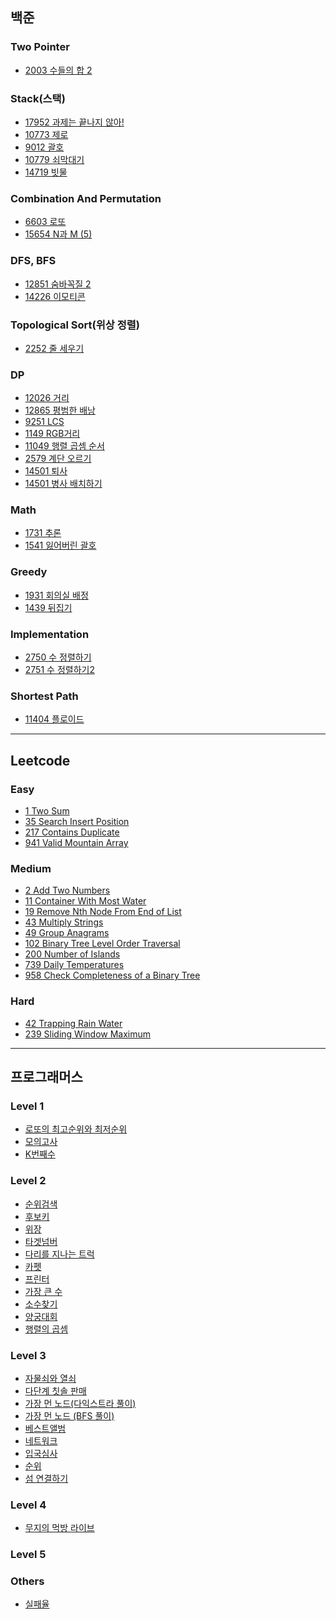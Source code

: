 
## 백준
### Two Pointer
* [2003 수들의 합 2](https://github.com/iOS-study-delicato/Algorithm-Study/blob/master/JUNGYUN-Daegu/boj/TwoPointer/BOJ_2003.swift)
### Stack(스택)
* [17952 과제는 끝나지 않아!](https://github.com/iOS-study-delicato/Algorithm-Study/blob/master/JUNGYUN-Daegu/boj/Stack/BOJ_17952.swift)
* [10773 제로](https://github.com/JUNGYUN-Daegu/Algorithm-Study/blob/master/JUNGYUN-Daegu/boj/Stack/BOJ_10773.swift)
* [9012 괄호](https://github.com/JUNGYUN-Daegu/Algorithm-Study/blob/master/JUNGYUN-Daegu/boj/Stack/BOJ_9012.swift)
* [10779 쇠막대기](https://github.com/JUNGYUN-Daegu/Algorithm-Study/blob/master/JUNGYUN-Daegu/boj/Stack/BOJ_10779.swift)
* [14719 빗물](https://github.com/JUNGYUN-Daegu/Algorithm-Study/blob/master/JUNGYUN-Daegu/boj/Stack/BOJ_14719.swift)
### Combination And Permutation
* [6603 로또](https://github.com/iOS-study-delicato/Algorithm-Study/blob/master/JUNGYUN-Daegu/boj/CombinationAndPermutation/BOJ_6603.swift)
* [15654 N과 M (5)](https://github.com/JUNGYUN-Daegu/Algorithm-Study/blob/master/JUNGYUN-Daegu/boj/CombinationAndPermutation/BOJ_15654.swift)
### DFS, BFS
* [12851 숨바꼭질 2](https://github.com/iOS-study-delicato/Algorithm-Study/blob/master/JUNGYUN-Daegu/boj/BFS/BOJ_12851.swift)
* [14226 이모티콘](https://github.com/iOS-study-delicato/Algorithm-Study/blob/master/JUNGYUN-Daegu/boj/BFS/BOJ_14226.swift)
### Topological Sort(위상 정렬)
* [2252 줄 세우기](https://github.com/iOS-study-delicato/Algorithm-Study/blob/master/JUNGYUN-Daegu/boj/TopologicalSort/BOJ_2252.swift)
### DP
* [12026 거리](https://github.com/JUNGYUN-Daegu/Algorithm-Study/blob/master/JUNGYUN-Daegu/boj/DP/BOJ_12026.swift)
* [12865 평범한 배낭](https://github.com/JUNGYUN-Daegu/Algorithm-Study/blob/master/JUNGYUN-Daegu/boj/DP/BOJ_12865.swift)
* [9251 LCS](https://github.com/JUNGYUN-Daegu/Algorithm-Study/blob/master/JUNGYUN-Daegu/boj/DP/BOJ_9251.swift)
* [1149 RGB거리](https://github.com/JUNGYUN-Daegu/Algorithm-Study/blob/master/JUNGYUN-Daegu/boj/DP/BOJ_1149.swift)
* [11049 행렬 곱셈 순서](https://github.com/JUNGYUN-Daegu/Algorithm-Study/blob/master/JUNGYUN-Daegu/boj/DP/BOJ_11049.swift)
* [2579 계단 오르기](https://github.com/JUNGYUN-Daegu/Algorithm-Study/blob/master/JUNGYUN-Daegu/boj/DP/BOJ_2579.swift)
* [14501 퇴사](https://github.com/JUNGYUN-Daegu/Algorithm-Study/blob/master/JUNGYUN-Daegu/boj/DP/BOJ_14501.swift)
* [14501 병사 배치하기](https://github.com/JUNGYUN-Daegu/Algorithm-Study/blob/master/JUNGYUN-Daegu/boj/DP/BOJ_18353.swift)
### Math
* [1731 추론](https://github.com/JUNGYUN-Daegu/Algorithm-Study/blob/master/JUNGYUN-Daegu/boj/Math/BOJ_1731.swift)
* [1541 잃어버린 괄호](https://github.com/JUNGYUN-Daegu/Algorithm-Study/blob/master/JUNGYUN-Daegu/boj/Math/BOJ_1541.swift)
### Greedy
* [1931 회의실 배정](https://github.com/JUNGYUN-Daegu/Algorithm-Study/blob/master/JUNGYUN-Daegu/boj/Greedy/BOJ_1931.swift)
* [1439 뒤집기](https://github.com/JUNGYUN-Daegu/Algorithm-Study/blob/master/JUNGYUN-Daegu/boj/Greedy/BOJ_1439.swift)
### Implementation
* [2750 수 정렬하기](https://github.com/JUNGYUN-Daegu/Algorithm-Study/blob/master/JUNGYUN-Daegu/boj/Implementation/BOJ_2750.swift)
* [2751 수 정렬하기2](https://github.com/JUNGYUN-Daegu/Algorithm-Study/blob/master/JUNGYUN-Daegu/boj/Implementation/BOJ_2751.swift)
### Shortest Path
* [11404 플로이드](https://github.com/JUNGYUN-Daegu/Algorithm-Study/blob/master/JUNGYUN-Daegu/boj/ShortestPath/BOJ_11404.swift)
---
## Leetcode
### Easy
* [1 Two Sum]()
* [35 Search Insert Position]()
* [217 Contains Duplicate]()
* [941 Valid Mountain Array]()

### Medium
* [2 Add Two Numbers]()
* [11 Container With Most Water](https://github.com/JUNGYUN-Daegu/Algorithm-Study/blob/master/JUNGYUN-Daegu/leetcode/medium-11.swift)
* [19 Remove Nth Node From End of List](https://github.com/iOS-study-delicato/Algorithm-Study/blob/master/JUNGYUN-Daegu/leetcode/medium-19.swift)
* [43 Multiply Strings](https://github.com/JUNGYUN-Daegu/Algorithm-Study/blob/master/JUNGYUN-Daegu/leetcode/medium-43.swift)
* [49 Group Anagrams](https://github.com/iOS-study-delicato/Algorithm-Study/blob/master/JUNGYUN-Daegu/leetcode/medium-49.swift)
* [102 Binary Tree Level Order Traversal](https://github.com/iOS-study-delicato/Algorithm-Study/blob/master/JUNGYUN-Daegu/leetcode/medium-102.swift)
* [200 Number of Islands](https://github.com/iOS-study-delicato/Algorithm-Study/blob/master/JUNGYUN-Daegu/leetcode/medium-200.swift)
* [739 Daily Temperatures](https://github.com/iOS-study-delicato/Algorithm-Study/blob/master/JUNGYUN-Daegu/leetcode/medium-739.swift)
* [958 Check Completeness of a Binary Tree](https://github.com/iOS-study-delicato/Algorithm-Study/blob/master/JUNGYUN-Daegu/leetcode/medium-958.swift)

### Hard
* [42 Trapping Rain Water](https://github.com/JUNGYUN-Daegu/Algorithm-Study/blob/master/JUNGYUN-Daegu/leetcode/hard-42.swift)
* [239 Sliding Window Maximum](https://github.com/iOS-study-delicato/Algorithm-Study/blob/master/JUNGYUN-Daegu/leetcode/hard-239.swift)
---
## 프로그래머스

### Level 1
* [로또의 최고순위와 최저순위](https://github.com/JUNGYUN-Daegu/Algorithm-Study/blob/master/JUNGYUN-Daegu/programmers/%EB%A1%9C%EB%98%90%EC%9D%98%20%EC%B5%9C%EA%B3%A0%EC%88%9C%EC%9C%84%EC%99%80%20%EC%B5%9C%EC%A0%80%EC%88%9C%EC%9C%84.swift)
* [모의고사](https://github.com/JUNGYUN-Daegu/Algorithm-Study/blob/master/JUNGYUN-Daegu/programmers/%EB%AA%A8%EC%9D%98%EA%B3%A0%EC%82%AC.swift)
* [K번째수](https://github.com/JUNGYUN-Daegu/Algorithm-Study/blob/master/JUNGYUN-Daegu/programmers/K%EB%B2%88%EC%A7%B8%EC%88%98.swift)

### Level 2
* [순위검색](https://github.com/JUNGYUN-Daegu/Algorithm-Study/blob/master/JUNGYUN-Daegu/programmers/%EC%88%9C%EC%9C%84%EA%B2%80%EC%83%89.swift)
* [후보키](https://github.com/JUNGYUN-Daegu/Algorithm-Study/blob/master/JUNGYUN-Daegu/programmers/%ED%9B%84%EB%B3%B4%ED%82%A4.swift)
* [위장](https://github.com/JUNGYUN-Daegu/Algorithm-Study/blob/master/JUNGYUN-Daegu/programmers/%EC%9C%84%EC%9E%A5.swift)
* [타겟넘버](https://github.com/JUNGYUN-Daegu/Algorithm-Study/blob/master/JUNGYUN-Daegu/programmers/%ED%83%80%EA%B2%9F%EB%84%98%EB%B2%84.swift)
* [다리를 지나는 트럭](https://github.com/JUNGYUN-Daegu/Algorithm-Study/blob/master/JUNGYUN-Daegu/programmers/%EB%8B%A4%EB%A6%AC%EB%A5%BC_%EC%A7%80%EB%82%98%EB%8A%94_%ED%8A%B8%EB%9F%AD.swift)
* [카펫](https://github.com/JUNGYUN-Daegu/Algorithm-Study/blob/master/JUNGYUN-Daegu/programmers/%EC%B9%B4%ED%8E%AB.swift)
* [프린터](https://github.com/JUNGYUN-Daegu/Algorithm-Study/blob/master/JUNGYUN-Daegu/programmers/%ED%94%84%EB%A6%B0%ED%84%B0.swift)
* [가장 큰 수](https://github.com/JUNGYUN-Daegu/Algorithm-Study/blob/master/JUNGYUN-Daegu/programmers/%EA%B0%80%EC%9E%A5%20%ED%81%B0%20%EC%88%98.swift)
* [소수찾기](https://github.com/JUNGYUN-Daegu/Algorithm-Study/blob/master/JUNGYUN-Daegu/programmers/%EC%86%8C%EC%88%98%EC%B0%BE%EA%B8%B0.swift)
* [양궁대회](https://github.com/JUNGYUN-Daegu/Algorithm-Study/blob/master/JUNGYUN-Daegu/programmers/%EC%96%91%EA%B6%81%EB%8C%80%ED%9A%8C.swift)
* [행렬의 곱셈](https://github.com/JUNGYUN-Daegu/Algorithm-Study/blob/master/JUNGYUN-Daegu/programmers/%ED%96%89%EB%A0%AC%EC%9D%98%20%EA%B3%B1%EC%85%88.swift)

### Level 3
* [자물쇠와 열쇠](https://github.com/JUNGYUN-Daegu/Algorithm-Study/blob/master/JUNGYUN-Daegu/programmers/%EC%9E%90%EB%AC%BC%EC%87%A0%EC%99%80%EC%97%B4%EC%87%A0.swift)
* [다단계 칫솔 판매](https://github.com/JUNGYUN-Daegu/Algorithm-Study/blob/master/JUNGYUN-Daegu/programmers/%EB%8B%A4%EB%8B%A8%EA%B3%84%EC%B9%AB%EC%86%94%ED%8C%90%EB%A7%A4.swift)
* [가장 먼 노드(다익스트라 풀이)](https://github.com/JUNGYUN-Daegu/Algorithm-Study/blob/master/JUNGYUN-Daegu/programmers/%EA%B0%80%EC%9E%A5%20%EB%A8%BC%20%EB%85%B8%EB%93%9C(%EB%8B%A4%EC%9D%B5%EC%8A%A4%ED%8A%B8%EB%9D%BC%20%ED%92%80%EC%9D%B4).swift)
* [가장 먼 노드 (BFS 풀이)](https://github.com/JUNGYUN-Daegu/Algorithm-Study/blob/master/JUNGYUN-Daegu/programmers/%EA%B0%80%EC%9E%A5%20%EB%A8%BC%20%EB%85%B8%EB%93%9C(BFS%20%ED%92%80%EC%9D%B4).swift)
* [베스트앨범](https://github.com/JUNGYUN-Daegu/Algorithm-Study/blob/master/JUNGYUN-Daegu/programmers/%EB%B2%A0%EC%8A%A4%ED%8A%B8%EC%95%A8%EB%B2%94.swift)
* [네트워크](https://github.com/JUNGYUN-Daegu/Algorithm-Study/blob/master/JUNGYUN-Daegu/programmers/%EB%84%A4%ED%8A%B8%EC%9B%8C%ED%81%AC.swift)
* [입국심사](https://github.com/JUNGYUN-Daegu/Algorithm-Study/blob/master/JUNGYUN-Daegu/programmers/%EC%9E%85%EA%B5%AD%EC%8B%AC%EC%82%AC.swift)
* [순위](https://github.com/JUNGYUN-Daegu/Algorithm-Study/blob/master/JUNGYUN-Daegu/programmers/%EC%88%9C%EC%9C%84.swift)
* [섬 연결하기](https://github.com/JUNGYUN-Daegu/Algorithm-Study/blob/master/JUNGYUN-Daegu/programmers/%EC%84%AC%20%EC%97%B0%EA%B2%B0%ED%95%98%EA%B8%B0.swift)
### Level 4
* [무지의 먹방 라이브](https://github.com/JUNGYUN-Daegu/Algorithm-Study/blob/master/JUNGYUN-Daegu/programmers/%EB%AC%B4%EC%A7%80%EC%9D%98%20%EB%A8%B9%EB%B0%A9%20%EB%9D%BC%EC%9D%B4%EB%B8%8C.swift)
### Level 5
### Others
* [실패율](https://github.com/JUNGYUN-Daegu/Algorithm-Study/blob/master/JUNGYUN-Daegu/programmers/%EC%8B%A4%ED%8C%A8%EC%9C%A8.swift)
